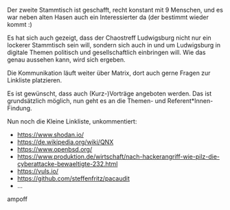 Der zweite Stammtisch ist geschafft, recht konstant mit 9 Menschen, und es war neben alten Hasen auch ein Interessierter da (der bestimmt wieder kommt :)  

Es hat sich auch gezeigt, dass der Chaostreff Ludwigsburg nicht nur ein lockerer Stammtisch sein will, sondern sich auch in und um Ludwigsburg in digitale Themen politisch und gesellschaftlich einbringen will. Wie das genau aussehen kann, wird sich ergeben.

Die Kommunikation läuft weiter über Matrix, dort auch gerne Fragen zur Linkliste platzieren.

Es ist gewünscht, dass auch (Kurz-)Vorträge angeboten werden. Das ist grundsätzlich möglich, nun geht es an die Themen- und Referent*Innen-Findung.

Nun noch die Kleine Linkliste, unkommentiert:

- https://www.shodan.io/
- https://de.wikipedia.org/wiki/QNX
- https://www.openbsd.org/
- https://www.produktion.de/wirtschaft/nach-hackerangriff-wie-pilz-die-cyberattacke-bewaeltigte-232.html
- https://vuls.io/
- https://github.com/steffenfritz/pacaudit
- ...


ampoff
